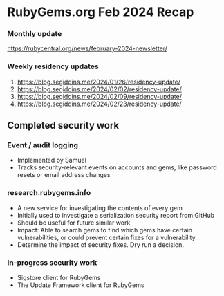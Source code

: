 # RubyGems.org Feb 2024 Recap

### Monthly update

https://rubycentral.org/news/february-2024-newsletter/

### Weekly residency updates

1. https://blog.segiddins.me/2024/01/26/residency-update/
2. https://blog.segiddins.me/2024/02/02/residency-update/
3. https://blog.segiddins.me/2024/02/09/residency-update/
4. https://blog.segiddins.me/2024/02/23/residency-update/

## Completed security work

### Event / audit logging

* Implemented by Samuel
* Tracks security-relevant events on accounts and gems, like password resets or email address changes

### research.rubygems.info

* A new service for investigating the contents of every gem
* Initially used to investigate a serialization security report from GitHub
* Should be useful for future similar work
* Impact: Able to search gems to find which gems have certain vulnerabilities, or could prevent certain fixes for a vulnerability.
* Determine the impact of security fixes. Dry run a decision.

### In-progress security work

* Sigstore client for RubyGems
* The Update Framework client for RubyGems
